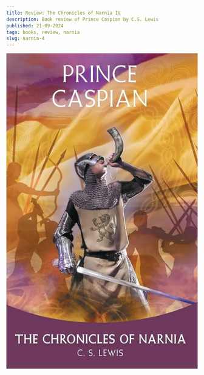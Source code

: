 ```yaml
---
title: Review: The Chronicles of Narnia IV
description: Book review of Prince Caspian by C.S. Lewis
published: 21-09-2024
tags: books, review, narnia
slug: narnia-4
---
```


![Prince Caspian](/static/images/books/narnia-4.webp "Prince Caspian")
